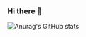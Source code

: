 ### Hi there 👋
![Anurag's GitHub stats](https://github-readme-stats.vercel.app/api?username=J1W0N-1209&show_icons=true&theme=radical)
